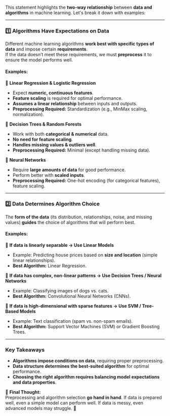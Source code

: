 This statement highlights the **two-way relationship** between **data and algorithms** in machine learning. Let's break it down with examples:  

---

### **1️⃣ Algorithms Have Expectations on Data**
Different machine learning algorithms **work best with specific types of data** and impose certain **requirements**.  
If the data doesn’t meet these requirements, we must **preprocess** it to ensure the model performs well.

#### **Examples:**
🔹 **Linear Regression & Logistic Regression**  
   - Expect **numeric, continuous features**.  
   - **Feature scaling** is required for optimal performance.  
   - **Assumes a linear relationship** between inputs and outputs.  
   - **Preprocessing Required:** Standardization (e.g., MinMax scaling, normalization).  

🔹 **Decision Trees & Random Forests**  
   - Work with both **categorical & numerical** data.  
   - **No need for feature scaling**.  
   - **Handles missing values & outliers well**.  
   - **Preprocessing Required:** Minimal (except handling missing data).  

🔹 **Neural Networks**  
   - Require **large amounts of data** for good performance.  
   - Perform better with **scaled inputs**.  
   - **Preprocessing Required:** One-hot encoding (for categorical features), feature scaling.  

---

### **2️⃣ Data Determines Algorithm Choice**
The **form of the data** (its distribution, relationships, noise, and missing values) **guides** the choice of algorithms that will perform best.

#### **Examples:**
🔹 **If data is linearly separable → Use Linear Models**
   - Example: Predicting house prices based on **size and location** (simple linear relationships).  
   - **Best Algorithm:** Linear Regression.  

🔹 **If data has complex, non-linear patterns → Use Decision Trees / Neural Networks**
   - Example: Classifying images of dogs vs. cats.  
   - **Best Algorithm:** Convolutional Neural Networks (CNNs).  

🔹 **If data is high-dimensional with sparse features → Use SVM / Tree-Based Models**
   - Example: Text classification (spam vs. non-spam emails).  
   - **Best Algorithm:** Support Vector Machines (SVM) or Gradient Boosting Trees.  

---

### **Key Takeaways**
- **Algorithms impose conditions on data**, requiring proper preprocessing.  
- **Data structure determines the best-suited algorithm** for optimal performance.  
- **Choosing the right algorithm requires balancing model expectations and data properties**.

📌 **Final Thought:**  
Preprocessing and algorithm selection **go hand in hand**. If data is prepared well, even a simple model can perform well. If data is messy, even advanced models may struggle. 🚀